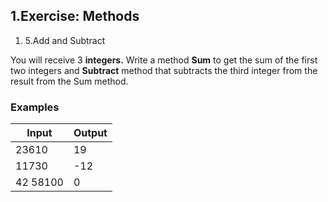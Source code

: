 ﻿## 1.Exercise: Methods

1. 5.Add and Subtract

You will receive 3 **integers.** Write a method **Sum** to get the sum of the first two integers and **Subtract** method that subtracts the third integer from the result from the Sum method.

### Examples

| **Input** | **Output** |
| --- | --- |
| 23610 | 19 |
| 11730 | -12 |
| 42 58100 | 0 |

